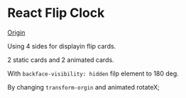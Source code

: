 React Flip Clock
===

[Origin](https://codepen.io/Libor_G/pen/JyJzjb)

Using 4 sides for displayin flip cards.

2 static cards and 2 animated cards.

With `backface-visibility: hidden` filp element to 180 deg.

By changing `transform-orgin` and animated rotateX;